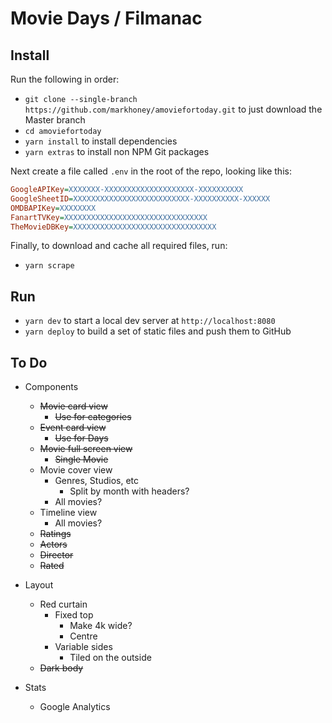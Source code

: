 # Movie Days / Filmanac

## Install

Run the following in order:

- `git clone --single-branch https://github.com/markhoney/amoviefortoday.git` to just download the Master branch
- `cd amoviefortoday`
- `yarn install` to install dependencies
- `yarn extras` to install non NPM Git packages

Next create a file called `.env` in the root of the repo, looking like this:

```ini
GoogleAPIKey=XXXXXXX-XXXXXXXXXXXXXXXXXXXX-XXXXXXXXXX
GoogleSheetID=XXXXXXXXXXXXXXXXXXXXXXXXXX-XXXXXXXXXX-XXXXXX
OMDBAPIKey=XXXXXXXX
FanartTVKey=XXXXXXXXXXXXXXXXXXXXXXXXXXXXXXXX
TheMovieDBKey=XXXXXXXXXXXXXXXXXXXXXXXXXXXXXXXX
```

Finally, to download and cache all required files, run:

- `yarn scrape`

## Run

- `yarn dev` to start a local dev server at `http://localhost:8080`
- `yarn deploy` to build a set of static files and push them to GitHub

## To Do

- Components
  - ~~Movie card view~~
    - ~~Use for categories~~
  - ~~Event card view~~
    - ~~Use for Days~~
  - ~~Movie full screen view~~
    - ~~Single Movie~~
  - Movie cover view
    - Genres, Studios, etc
      - Split by month with headers?
    - All movies?
  - Timeline view
    - All movies?
  - ~~Ratings~~
  - ~~Actors~~
  - ~~Director~~
  - ~~Rated~~

- Layout
  - Red curtain
    - Fixed top
      - Make 4k wide?
      - Centre
    - Variable sides
      - Tiled on the outside
  - ~~Dark body~~

- Stats
  - Google Analytics
